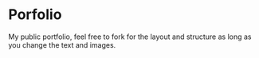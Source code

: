 # Porfolio

My public portfolio, feel free to fork for the layout and structure as long as you change the text and images.

